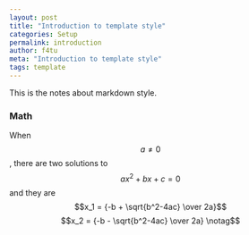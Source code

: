 ```yaml
---
layout: post
title: "Introduction to template style"
categories: Setup
permalink: introduction
author: f4tu
meta: "Introduction to template style"
tags: template
---
```


This is the notes about markdown style.

### Math

When $$a \ne 0$$, there are two solutions to $$ax^2 + bx + c = 0$$ and they are
$$x_1 = {-b + \sqrt{b^2-4ac} \over 2a}$$
$$x_2 = {-b - \sqrt{b^2-4ac} \over 2a} \notag$$